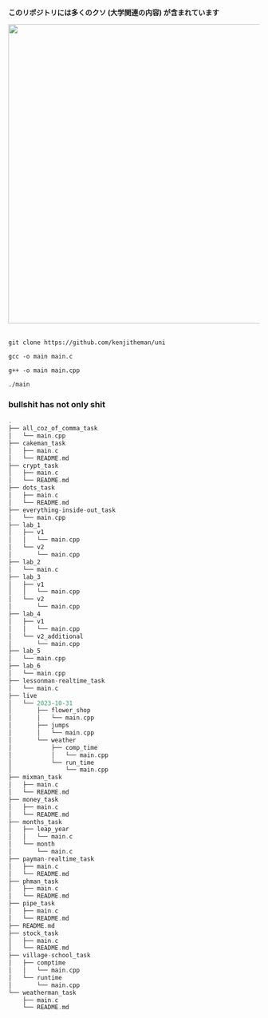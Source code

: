 **このリポジトリには多くのクソ (大学関連の内容) が含まれています**

<div align="center">
    <img src="https://media.tenor.com/5i7e2H3mEWoAAAAC/sangatsu-no-lion-3gatsu-no-lion.gif" width="600px">
</div>

<br>

```shell
git clone https://github.com/kenjitheman/uni
```

```shell
gcc -o main main.c
```

```shell
g++ -o main main.cpp
```

```shell
./main
```

### bullshit has not only shit

```rust
.
├── all_coz_of_comma_task
│   └── main.cpp
├── cakeman_task
│   ├── main.c
│   └── README.md
├── crypt_task
│   ├── main.c
│   └── README.md
├── dots_task
│   ├── main.c
│   └── README.md
├── everything-inside-out_task
│   └── main.cpp
├── lab_1
│   ├── v1
│   │   └── main.cpp
│   └── v2
│       └── main.cpp
├── lab_2
│   └── main.c
├── lab_3
│   ├── v1
│   │   └── main.cpp
│   └── v2
│       └── main.cpp
├── lab_4
│   ├── v1
│   │   └── main.cpp
│   └── v2_additional
│       └── main.cpp
├── lab_5
│   └── main.cpp
├── lab_6
│   └── main.cpp
├── lessonman-realtime_task
│   └── main.c
├── live
│   └── 2023-10-31
│       ├── flower_shop
│       │   └── main.cpp
│       ├── jumps
│       │   └── main.cpp
│       └── weather
│           ├── comp_time
│           │   └── main.cpp
│           └── run_time
│               └── main.cpp
├── mixman_task
│   ├── main.c
│   └── README.md
├── money_task
│   ├── main.c
│   └── README.md
├── months_task
│   ├── leap_year
│   │   └── main.c
│   └── month
│       └── main.c
├── payman-realtime_task
│   ├── main.c
│   └── README.md
├── phman_task
│   ├── main.c
│   └── README.md
├── pipe_task
│   ├── main.c
│   └── README.md
├── README.md
├── stock_task
│   ├── main.c
│   └── README.md
├── village-school_task
│   ├── comptime
│   │   └── main.cpp
│   └── runtime
│       └── main.cpp
└── weatherman_task
    ├── main.c
    └── README.md
```
